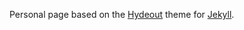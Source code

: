 Personal page based on the [Hydeout](https://github.com/fongandrew/hydeout) theme for [Jekyll](http://jekyllrb.com).